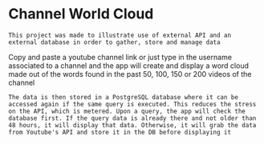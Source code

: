 # Channel World Cloud
```
This project was made to illustrate use of external API and an external database in order to gather, store and manage data
```
Copy and paste a youtube channel link or just type in the username associated to a channel and the app will create and display a word cloud made out of the words found in the past 50, 100, 150 or 200 videos of the channel
```
The data is then stored in a PostgreSQL database where it can be accessed again if the same query is executed. This reduces the stress on the API, which is metered. Upon a query, the app will check the database first. If the query data is already there and not older than 48 hours, it will display that data. Otherwise, it will grab the data from Youtube's API and store it in the DB before displaying it
